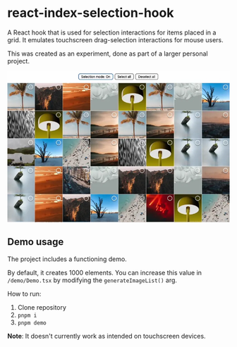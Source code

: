 # react-index-selection-hook

A React hook that is used for selection interactions for items placed in a grid. It emulates touchscreen drag-selection interactions for mouse users.

This was created as an experiment, done as part of a larger personal project.

![Demonstration of the hook in use](DEMO.webp "Demonstration")

## Demo usage

The project includes a functioning demo.

By default, it creates 1000 elements. You can increase this value in `/demo/Demo.tsx` by modifying the `generateImageList()` arg.

How to run:

1. Clone repository
2. `pnpm i`
3. `pnpm demo`

**Note**: It doesn't currently work as intended on touchscreen devices.
